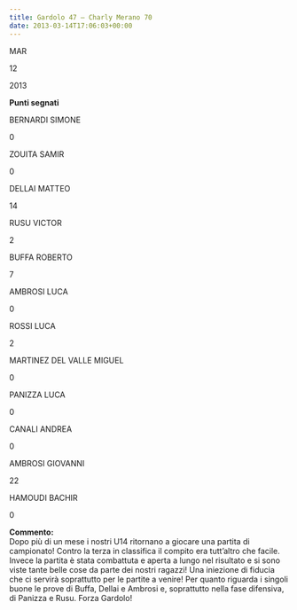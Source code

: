 ```yaml
---
title: Gardolo 47 – Charly Merano 70
date: 2013-03-14T17:06:03+00:00
---
```

MAR

12

2013

**Punti segnati**

BERNARDI SIMONE

0

ZOUITA SAMIR

0

DELLAI MATTEO

14

RUSU VICTOR

2

BUFFA ROBERTO

7

AMBROSI LUCA

0

ROSSI LUCA

2

MARTINEZ DEL VALLE MIGUEL

0

PANIZZA LUCA

0

CANALI ANDREA

0

AMBROSI GIOVANNI

22

HAMOUDI BACHIR

0

**Commento:**  
Dopo più di un mese i nostri U14 ritornano a giocare una partita di campionato! Contro la terza in classifica il compito era tutt’altro che facile. Invece la partita è stata combattuta e aperta a lungo nel risultato e si sono viste tante belle cose da parte dei nostri ragazzi! Una iniezione di fiducia che ci servirà soprattutto per le partite a venire! Per quanto riguarda i singoli buone le prove di Buffa, Dellai e Ambrosi e, soprattutto nella fase difensiva, di Panizza e Rusu. Forza Gardolo!